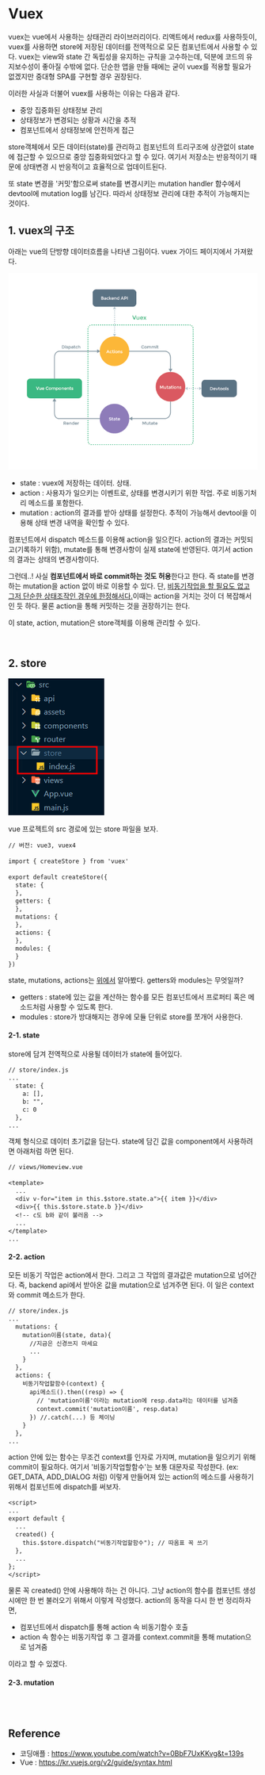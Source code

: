 # Vuex

vuex는 vue에서 사용하는 상태관리 라이브러리이다.
리액트에서 redux를 사용하듯이, vuex를 사용하면 store에 저장된 데이터를 전역적으로 모든 컴포넌트에서 사용할 수 있다. vuex는 view와 state 간 독립성을 유지하는 규칙을 고수하는데, 덕분에 코드의 유지보수성이 좋아질 수밖에 없다. 단순한 앱을 만들 때에는 굳이 vuex를 적용할 필요가 없겠지만 중대형 SPA를 구현할 경우 권장된다.

이러한 사실과 더불어 vuex를 사용하는 이유는 다음과 같다.
- 중앙 집중화된 상태정보 관리
- 상태정보가 변경되는 상황과 시간을 추적
- 컴포넌트에서 상태정보에 안전하게 접근

store객체에서 모든 데이터(state)를 관리하고 컴포넌트의 트리구조에 상관없이 state에 접근할 수 있으므로 중앙 집중화되었다고 할 수 있다. 여기서 저장소는 반응적이기 때문에 상태변경 시 반응적이고 효율적으로 업데이트된다.

또 state 변경을 '커밋'함으로써 state를 변경시키는 mutation handler 함수에서 devtool에 mutation log를 남긴다. 따라서 상태정보 관리에 대한 추적이 가능해지는 것이다.


## 1. vuex의 구조

아래는 vue의 단방향 데이터흐름을 나타낸 그림이다. vuex 가이드 페이지에서 가져왔다.

<img id="sma" src="../imgs/img-vuex.png">

- state : vuex에 저장하는 데이터. 상태.
- action : 사용자가 일으키는 이벤트로, 상태를 변경시키기 위한 작업. 주로 비동기처리 메소드를 포함한다.
- mutation : action의 결과를 받아 상태를 설정한다. 추적이 가능해서 devtool을 이용해 상태 변경 내역을 확인할 수 있다.

컴포넌트에서 dispatch 메소드를 이용해 action을 일으킨다. 
action의 결과는 커밋되고(기록하기 위함), mutate를 통해 변경사항이 실제 state에 반영된다. 여기서 action의 결과는 상태의 변경사항이다.

그런데..! 사실 <strong>컴포넌트에서 바로 commit하는 것도 허용</strong>한다고 한다. 즉 state를 변경하는 mutation을 action 없이 바로 이용할 수 있다. 단, <u>비동기작업을 할 필요도 없고 그저 단순한 상태조작인 경우에 한정해서다.</u>이때는 action을 거치는 것이 더 복잡해서인 듯 하다. 물론 action을 통해 커밋하는 것을 권장하기는 한다.

이 state, action, mutation은 store객체를 이용해 관리할 수 있다. 

<br>

## 2. store

<img src="../imgs/img-vuex-store.png">

vue 프로젝트의 src 경로에 있는 store 파일을 보자.

```
// 버전: vue3, vuex4

import { createStore } from 'vuex'

export default createStore({
  state: {
  },
  getters: {
  },
  mutations: {
  },
  actions: {
  },
  modules: {
  }
})
```
state, mutations, actions는 <a href="#sma">위에서</a> 알아봤다. getters와 modules는 무엇일까?

- getters : state에 있는 값을 계산하는 함수를 모든 컴포넌트에서 프로퍼티 혹은 메소드처럼 사용할 수 있도록 한다.
- modules : store가 방대해지는 경우에 모듈 단위로 store를 쪼개어 사용한다.

#### 2-1. state

store에 담겨 전역적으로 사용될 데이터가 state에 들어있다.

```
// store/index.js
...
  state: {
    a: [],
    b: "",
    c: 0
  },
...
```

객체 형식으로 데이터 초기값을 담는다.
state에 담긴 값을 component에서 사용하려면 아래처럼 하면 된다.

```
// views/Homeview.vue

<template>
  ...
  <div v-for="item in this.$store.state.a">{{ item }}</div>
  <div>{{ this.$store.state.b }}</div>
  <!-- c도 b와 같이 불러옴 -->
  ...
</template>
...
```

#### 2-2. action

모든 비동기 작업은 action에서 한다. 그리고 그 작업의 결과값은 mutation으로 넘어간다.
즉, backend api에서 받아온 값을 mutation으로 넘겨주면 된다. 이 일은 context와 commit 메소드가 한다.

```
// store/index.js
...
  mutations: {
    mutation이름(state, data){
      //지금은 신경쓰지 마세요
      ...
    }
  },
  actions: {
    비동기작업할함수(context) {
      api메소드().then((resp) => {
        // 'mutation이름'이라는 mutation에 resp.data라는 데이터를 넘겨줌
        context.commit('mutation이름', resp.data)
      }) //.catch(...) 등 체이닝
    }
  },
...
```

action 안에 있는 함수는 무조건 context를 인자로 가지며, mutation을 일으키기 위해 commit이 필요하다.
여기서 '비동기작업할함수'는 보통 대문자로 작성한다. (ex: GET_DATA, ADD_DIALOG 처럼)
이렇게 만들어져 있는 action의 메소드를 사용하기 위해서 컴포넌트에 dispatch를 써보자.

```
<script>
...
export default {
  ...
  created() {
    this.$store.dispatch("비동기작업할함수"); // 따옴표 꼭 쓰기
  },
  ...
};
</script>
```

물론 꼭 created() 안에 사용해야 하는 건 아니다. 그냥 action의 함수를 컴포넌트 생성 시에만 한 번 불러오기 위해서 이렇게 작성했다. 
action의 동작을 다시 한 번 정리하자면,
- 컴포넌트에서 dispatch를 통해 action 속 비동기함수 호출
- action 속 함수는 비동기작업 후 그 결과를 context.commit을 통해 mutation으로 넘겨줌

이라고 할 수 있겠다.

#### 2-3. mutation

<br>

<br>

## Reference

- 코딩애플 : https://www.youtube.com/watch?v=0BbF7UxKKvg&t=139s
- Vue : https://kr.vuejs.org/v2/guide/syntax.html
